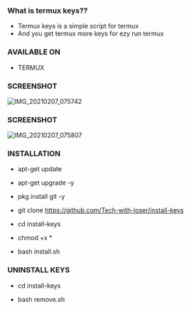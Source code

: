 ### What is termux keys??

* Termux keys is a simple script for termux 
* And you get termux more keys for ezy run termux

### AVAILABLE ON

* TERMUX

### SCREENSHOT

![IMG_20210207_075742](https://user-images.githubusercontent.com/78551964/107135332-d433cf80-691f-11eb-9952-c6bc5b5ee3e4.jpg)

### SCREENSHOT

![IMG_20210207_075807](https://user-images.githubusercontent.com/78551964/107135359-f0d00780-691f-11eb-8f24-e1c1a57db52b.jpg)

### INSTALLATION

* apt-get update

* apt-get upgrade -y

* pkg install git -y

* git clone https://github.com/Tech-with-loser/install-keys

* cd install-keys

* chmod +x *

* bash install.sh

### UNINSTALL KEYS

* cd install-keys

* bash remove.sh
